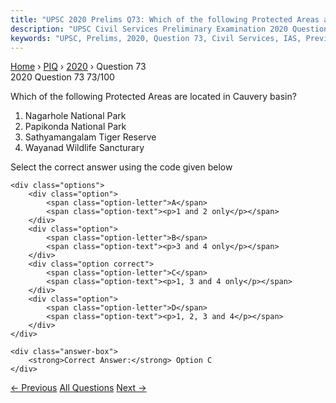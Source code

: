 ```yaml
---
title: "UPSC 2020 Prelims Q73: Which of the following Protected Areas are located in Cauver..."
description: "UPSC Civil Services Preliminary Examination 2020 Question 73 with options and answer"
keywords: "UPSC, Prelims, 2020, Question 73, Civil Services, IAS, Previous Year Questions"
---
```


<nav class="breadcrumb">
    <a href="../../">Home</a>
    <span>›</span>
    <a href="../">PIQ</a>
    <span>›</span>
    <a href="./">2020</a>
    <span>›</span>
    <span>Question 73</span>
</nav>

<div class="question-header">
    <div class="question-meta">
        <span class="year-badge">2020</span>
        <span class="question-number">Question 73</span>
        <span class="progress">73/100</span>
    </div>
    <div class="progress-bar">
        <div class="progress-fill" style="width: 73.0%"></div>
    </div>
</div>

<div class="question-content">
    <div class="question-text">
        <p>Which of the following Protected Areas are located in Cauvery basin?</p>
<ol>
<li>Nagarhole National Park</li>
<li>Papikonda National Park</li>
<li>Sathyamangalam Tiger Reserve</li>
<li>Wayanad Wildlife Sancturary</li>
</ol>
<p>Select the correct answer using the code given below</p>
    </div>
    
    <div class="options">
        <div class="option">
            <span class="option-letter">A</span>
            <span class="option-text"><p>1 and 2 only</p></span>
        </div>
        <div class="option">
            <span class="option-letter">B</span>
            <span class="option-text"><p>3 and 4 only</p></span>
        </div>
        <div class="option correct">
            <span class="option-letter">C</span>
            <span class="option-text"><p>1, 3 and 4 only</p></span>
        </div>
        <div class="option">
            <span class="option-letter">D</span>
            <span class="option-text"><p>1, 2, 3 and 4</p></span>
        </div>
    </div>

    <div class="answer-box">
        <strong>Correct Answer:</strong> Option C
    </div>
</div>

<div class="question-nav">
    <a href="../q072-with-reference-to-indian-elephants-consider-the-fo/" class="nav-btn prev">← Previous</a>
    <a href="../" class="nav-btn center">All Questions</a>
    <a href="../q074-with-reference-to-indias-biodiversity-ceylon-frogm/" class="nav-btn next">Next →</a>
</div>
